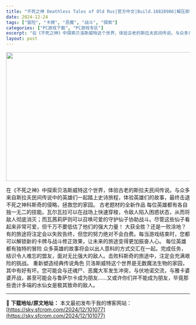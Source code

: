 ```yaml
---
title: "不死之神 Deathless Tales of Old Rus|官方中文|Build.16828986|解压即撸|"
date: 2024-12-24
tags: ["冒险", "卡牌", "恶魔", "战斗", "探索"]
categories: ["PC游戏下载", "PC游戏专区"]
excerpt: "在《不死之神》中探索贝洛斯威特这个世界，体验古老的斯拉夫民间传说。与众多来自斯拉夫民间传说中的英雄们一起踏上史诗旅程，体验英雄们的故事，最终击退不死之神科斯奇的侵略，拯救您的家园。 古老题材的全新作品 每位英雄都有各自独一无二的技能。瓦尔瓦拉可以在战场上快速穿梭，令敌人陷入困惑状态，从而将敌人彻底消&hellip;"
layout: post
---
```


<img class="aligncenter size-full wp-image-101085" src="https://sky.sfcrom.com/wp-content/uploads/2024/12/202412240638077.webp" alt="" width="616" height="353" />

在《不死之神》中探索贝洛斯威特这个世界，体验古老的斯拉夫民间传说。与众多来自斯拉夫民间传说中的英雄们一起踏上史诗旅程，体验英雄们的故事，最终击退不死之神科斯奇的侵略，拯救您的家园。
古老题材的全新作品
每位英雄都有各自独一无二的技能。瓦尔瓦拉可以在战场上快速穿梭，令敌人陷入困惑状态，从而将敌人彻底消灭；而瓦茜莉萨则可以召唤可爱的守护仙子协助战斗。尽管这些仙子看起来非常可爱，但千万不要低估了他们的强大力量！
大获全胜？还是一败涂地？
有的旅途将注定会以失败告终，但您的努力绝对不会白费。每当游戏结束时，您都可以解锁新的卡牌与战斗修正效果，让未来的旅途变得更加振奋人心。
每位英雄都有独特的冒险
众多英雄的故事将会以出人意料的方式交汇在一起。完成任务，结识令人难忘的盟友，面对无比强大的敌人。击败科斯奇的旅途中，注定会充满艰险的挑战。
重新塑造经典传说角色
贝洛斯威特这个世界是无数魔法生物的家园，其中有好有坏。您可能会与还魂尸、恶魔大军发生冲突，与伏地诺交流，与雅卡婆婆开战，甚至可能会与鲁萨尔卡成为朋友……又或许你们并不能成为朋友，毕竟那些诡计多端的水仙女是极其致命的敌人。

---
📖 **下载地址/原文地址：** 本文最初发布于我的博客网站：[https://sky.sfcrom.com/2024/12/101077](https://sky.sfcrom.com/2024/12/101077)
